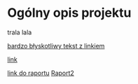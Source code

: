 # Ogólny opis projektu
trala lala  

[bardzo błyskotliwy tekst z linkiem](01%20Analiza%20specyfikacji/Projekt%20koncowy%20-%20ZDTESTpol87%20–%209%20marca%20o%2011_50%20-%20Nieścisłości.pdf)

[link](https://plusforum.pl/)


[link do raportu](07.%20Raporty/testrail-report-3.pdf)
[Raport2](07%20Raporty/testrail-report-3.pdf)
